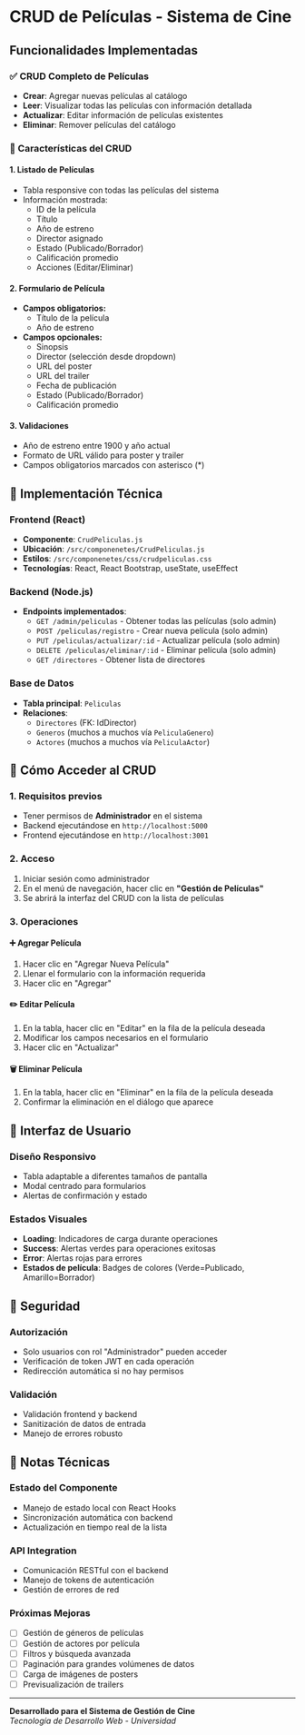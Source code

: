 # CRUD de Películas - Sistema de Cine

## Funcionalidades Implementadas

### ✅ CRUD Completo de Películas
- **Crear**: Agregar nuevas películas al catálogo
- **Leer**: Visualizar todas las películas con información detallada
- **Actualizar**: Editar información de películas existentes
- **Eliminar**: Remover películas del catálogo

### 🎯 Características del CRUD

#### 1. **Listado de Películas**
- Tabla responsive con todas las películas del sistema
- Información mostrada:
  - ID de la película
  - Título
  - Año de estreno
  - Director asignado
  - Estado (Publicado/Borrador)
  - Calificación promedio
  - Acciones (Editar/Eliminar)

#### 2. **Formulario de Película**
- **Campos obligatorios:**
  - Título de la película
  - Año de estreno
- **Campos opcionales:**
  - Sinopsis
  - Director (selección desde dropdown)
  - URL del poster
  - URL del trailer
  - Fecha de publicación
  - Estado (Publicado/Borrador)
  - Calificación promedio

#### 3. **Validaciones**
- Año de estreno entre 1900 y año actual
- Formato de URL válido para poster y trailer
- Campos obligatorios marcados con asterisco (*)

## 🔧 Implementación Técnica

### Frontend (React)
- **Componente**: `CrudPeliculas.js`
- **Ubicación**: `/src/componenetes/CrudPeliculas.js`
- **Estilos**: `/src/componenetes/css/crudpeliculas.css`
- **Tecnologías**: React, React Bootstrap, useState, useEffect

### Backend (Node.js)
- **Endpoints implementados**:
  - `GET /admin/peliculas` - Obtener todas las películas (solo admin)
  - `POST /peliculas/registro` - Crear nueva película (solo admin)
  - `PUT /peliculas/actualizar/:id` - Actualizar película (solo admin)
  - `DELETE /peliculas/eliminar/:id` - Eliminar película (solo admin)
  - `GET /directores` - Obtener lista de directores

### Base de Datos
- **Tabla principal**: `Peliculas`
- **Relaciones**: 
  - `Directores` (FK: IdDirector)
  - `Generos` (muchos a muchos vía `PeliculaGenero`)
  - `Actores` (muchos a muchos vía `PeliculaActor`)

## 🚀 Cómo Acceder al CRUD

### 1. **Requisitos previos**
- Tener permisos de **Administrador** en el sistema
- Backend ejecutándose en `http://localhost:5000`
- Frontend ejecutándose en `http://localhost:3001`

### 2. **Acceso**
1. Iniciar sesión como administrador
2. En el menú de navegación, hacer clic en **"Gestión de Películas"**
3. Se abrirá la interfaz del CRUD con la lista de películas

### 3. **Operaciones**

#### ➕ **Agregar Película**
1. Hacer clic en "Agregar Nueva Película"
2. Llenar el formulario con la información requerida
3. Hacer clic en "Agregar"

#### ✏️ **Editar Película**
1. En la tabla, hacer clic en "Editar" en la fila de la película deseada
2. Modificar los campos necesarios en el formulario
3. Hacer clic en "Actualizar"

#### 🗑️ **Eliminar Película**
1. En la tabla, hacer clic en "Eliminar" en la fila de la película deseada
2. Confirmar la eliminación en el diálogo que aparece

## 🎨 Interfaz de Usuario

### Diseño Responsivo
- Tabla adaptable a diferentes tamaños de pantalla
- Modal centrado para formularios
- Alertas de confirmación y estado

### Estados Visuales
- **Loading**: Indicadores de carga durante operaciones
- **Success**: Alertas verdes para operaciones exitosas
- **Error**: Alertas rojas para errores
- **Estados de película**: Badges de colores (Verde=Publicado, Amarillo=Borrador)

## 🔐 Seguridad

### Autorización
- Solo usuarios con rol "Administrador" pueden acceder
- Verificación de token JWT en cada operación
- Redirección automática si no hay permisos

### Validación
- Validación frontend y backend
- Sanitización de datos de entrada
- Manejo de errores robusto

## 📝 Notas Técnicas

### Estado del Componente
- Manejo de estado local con React Hooks
- Sincronización automática con backend
- Actualización en tiempo real de la lista

### API Integration
- Comunicación RESTful con el backend
- Manejo de tokens de autenticación
- Gestión de errores de red

### Próximas Mejoras
- [ ] Gestión de géneros de películas
- [ ] Gestión de actores por película
- [ ] Filtros y búsqueda avanzada
- [ ] Paginación para grandes volúmenes de datos
- [ ] Carga de imágenes de posters
- [ ] Previsualización de trailers

---

**Desarrollado para el Sistema de Gestión de Cine**  
*Tecnología de Desarrollo Web - Universidad*
